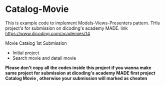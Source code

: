 # Catalog-Movie

This is example code to implement Models-Views-Presenters pattern. THis project's for submission on dicoding's academy MADE. 
link https://www.dicoding.com/academies/14

Movie Catalog 1st Submission
- Initial project
- Search movie and detail movie

**Please don't copy all the codes inside this project if you wanna make same project for submission at dicoding's academy MADE first project Catalog Movie
, otherwise your submission will marked as cheaten**
